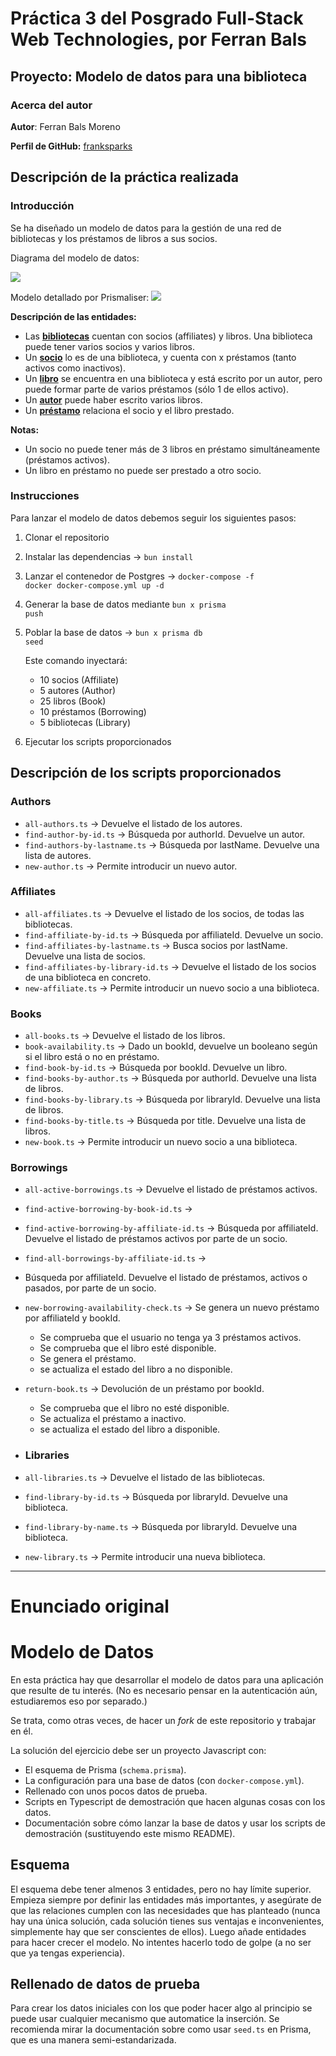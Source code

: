 # Práctica 3 del Posgrado Full-Stack Web Technologies, por Ferran Bals

## Proyecto: Modelo de datos para una biblioteca

### Acerca del autor

**Autor**: Ferran Bals Moreno

**Perfil de GitHub:** [franksparks](https://github.com/franksparks)

## Descripción de la práctica realizada

### Introducción

Se ha diseñado un modelo de datos para la gestión de una red de bibliotecas y los préstamos de libros a sus socios.

Diagrama del modelo de datos:

<img src="./img/model.png"/>

Modelo detallado por Prismaliser:
<img src="./img/prismaliser.png"/>

<b>Descripción de las entidades:</b>

- Las <u><b>bibliotecas</b></u> cuentan con socios (affiliates) y libros. Una biblioteca puede tener varios socios y varios libros.
- Un <u><b>socio</b></u> lo es de una biblioteca, y cuenta con x préstamos (tanto activos como inactivos).
- Un <u><b>libro</b></u> se encuentra en una biblioteca y está escrito por un autor, pero puede formar parte de varios préstamos (sólo 1 de ellos activo).
- Un <u><b>autor</b></u> puede haber escrito varios libros.
- Un <u><b>préstamo</b></u> relaciona el socio y el libro prestado.

<b>Notas:</b>

- Un socio no puede tener más de 3 libros en préstamo simultáneamente (préstamos activos).
- Un libro en préstamo no puede ser prestado a otro socio.

### Instrucciones

Para lanzar el modelo de datos debemos seguir los siguientes pasos:

1. Clonar el repositorio
2. Instalar las dependencias -> <code>bun install</code>
3. Lanzar el contenedor de Postgres -> <code>docker-compose -f docker docker-compose.yml up -d</code>
4. Generar la base de datos mediante <code>bun x prisma push</code>

5. Poblar la base de datos -> <code>bun x prisma db seed</code>

   Este comando inyectará:

   - 10 socios (Affiliate)
   - 5 autores (Author)
   - 25 libros (Book)
   - 10 préstamos (Borrowing)
   - 5 bibliotecas (Library)

6. Ejecutar los scripts proporcionados

## Descripción de los scripts proporcionados

### Authors

- <code>all-authors.ts</code> -> Devuelve el listado de los autores.
- <code>find-author-by-id.ts</code> -> Búsqueda por authorId. Devuelve un autor.
- <code>find-authors-by-lastname.ts</code> -> Búsqueda por lastName. Devuelve una lista de autores.
- <code>new-author.ts</code> -> Permite introducir un nuevo autor.

### Affiliates

- <code>all-affiliates.ts</code> -> Devuelve el listado de los socios, de todas las bibliotecas.
- <code>find-affiliate-by-id.ts</code> -> Búsqueda por affiliateId. Devuelve un socio.
- <code>find-affiliates-by-lastname.ts</code> -> Busca socios por lastName. Devuelve una lista de socios.
- <code>find-affiliates-by-library-id.ts</code> -> Devuelve el listado de los socios de una biblioteca en concreto.
- <code>new-affiliate.ts</code> -> Permite introducir un nuevo socio a una biblioteca.

### Books

- <code>all-books.ts</code> -> Devuelve el listado de los libros.
- <code>book-availability.ts</code> -> Dado un bookId, devuelve un booleano según si el libro está o no en préstamo.
- <code>find-book-by-id.ts</code> -> Búsqueda por bookId. Devuelve un libro.
- <code>find-books-by-author.ts</code> -> Búsqueda por authorId. Devuelve una lista de libros.
- <code>find-books-by-library.ts</code> -> Búsqueda por libraryId. Devuelve una lista de libros.
- <code>find-books-by-title.ts</code> -> Búsqueda por title. Devuelve una lista de libros.
- <code>new-book.ts</code> -> Permite introducir un nuevo socio a una biblioteca.

### Borrowings

- <code>all-active-borrowings.ts</code> -> Devuelve el listado de préstamos activos.
- <code>find-active-borrowing-by-book-id.ts</code> ->
- <code>find-active-borrowing-by-affiliate-id.ts</code> -> Búsqueda por affiliateId. Devuelve el listado de préstamos activos por parte de un socio.
- <code>find-all-borrowings-by-affiliate-id.ts</code> ->
- Búsqueda por affiliateId. Devuelve el listado de préstamos, activos o pasados, por parte de un socio.
- <code>new-borrowing-availability-check.ts</code> -> Se genera un nuevo préstamo por affiliateId y bookId.
  - Se comprueba que el usuario no tenga ya 3 préstamos activos.
  - Se comprueba que el libro esté disponible.
  - Se genera el préstamo.
  - se actualiza el estado del libro a no disponible.
- <code>return-book.ts</code> -> Devolución de un préstamo por bookId.

  - Se comprueba que el libro no esté disponible.
  - Se actualiza el préstamo a inactivo.
  - se actualiza el estado del libro a disponible.

- ### Libraries

- <code>all-libraries.ts</code> -> Devuelve el listado de las bibliotecas.
- <code>find-library-by-id.ts</code> -> Búsqueda por libraryId. Devuelve una biblioteca.
- <code>find-library-by-name.ts</code> -> Búsqueda por libraryId. Devuelve una biblioteca.
- <code>new-library.ts</code> -> Permite introducir una nueva biblioteca.

---

# Enunciado original

# Modelo de Datos

En esta práctica hay que desarrollar el modelo de datos para una aplicación que resulte de tu interés. (No es necesario pensar en la autenticación aún, estudiaremos eso por separado.)

Se trata, como otras veces, de hacer un _fork_ de este repositorio y trabajar en él.

La solución del ejercicio debe ser un proyecto Javascript con:

- El esquema de Prisma (`schema.prisma`).
- La configuración para una base de datos (con `docker-compose.yml`).
- Rellenado con unos pocos datos de prueba.
- Scripts en Typescript de demostración que hacen algunas cosas con los datos.
- Documentación sobre cómo lanzar la base de datos y usar los scripts de demostración (sustituyendo este mismo README).

## Esquema

El esquema debe tener almenos 3 entidades, pero no hay límite superior. Empieza siempre por definir las entidades más importantes, y asegúrate de que las relaciones cumplen con las necesidades que has planteado (nunca hay una única solución, cada solución tienes sus ventajas e inconvenientes, simplemente hay que ser conscientes de ellos). Luego añade entidades para hacer crecer el modelo. No intentes hacerlo todo de golpe (a no ser que ya tengas experiencia).

## Rellenado de datos de prueba

Para crear los datos iniciales con los que poder hacer algo al principio se puede usar cualquier mecanismo que automatice la inserción. Se recomienda mirar la documentación sobre como usar `seed.ts` en Prisma, que es una manera semi-estandarizada.
